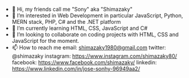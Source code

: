 - 👋 Hi, my friends call me "Sony" aka "Shimazaky"
- 👀 I’m interested in Web Development in particular JavaScript, Python, MERN stack, PHP, C# and the .NET platform
- 🌱 I’m currently learning HTML, CSS, JavaScript and C#
- 💞️ I’m looking to collaborate on coding projects with HTML, CSS and JavaScript for the moment. 
- 📫 How to reach me
      email: shimazaky1980@gmail.com
      twitter: @shimazaky
      instagram: https://www.instagram.com/shimazaky80/
      facebook: https://www.facebook.com/shimazaky/
      linkedin: https://www.linkedin.com/in/jose-sonhy-96949aa2/

<!---
Shimazaky80/Shimazaky80 is a ✨ special ✨ repository because its `README.md` (this file) appears on your GitHub profile.
You can click the Preview link to take a look at your changes.
--->
